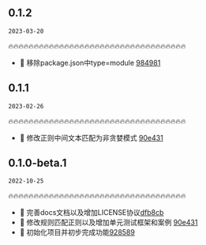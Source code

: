 ## 0.1.2

`2023-03-20`

🔥🔥🔥🔥🔥🔥🔥🔥🔥🔥🔥🔥🔥🔥🔥🔥🔥🔥🔥🔥🔥🔥🔥🔥🔥🔥🔥🔥🔥🔥🔥🔥🔥🔥🔥


- :bug: 移除package.json中type=module [984981](https://github.com/ltspkg/text-engine/commit/9849814a0200102cd22e856de7e1271d5ab342b7)

## 0.1.1

`2023-02-26`

🔥🔥🔥🔥🔥🔥🔥🔥🔥🔥🔥🔥🔥🔥🔥🔥🔥🔥🔥🔥🔥🔥🔥🔥🔥🔥🔥🔥🔥🔥🔥🔥🔥🔥🔥


- :bug: 修改正则中间文本匹配为非贪婪模式 [90e431](https://github.com/ltspkg/text-engine/commit/75e401526ffe8931d521f6009f84d17ccf5afa10)

## 0.1.0-beta.1

`2022-10-25`

🔥🔥🔥🔥🔥🔥🔥🔥🔥🔥🔥🔥🔥🔥🔥🔥🔥🔥🔥🔥🔥🔥🔥🔥🔥🔥🔥🔥🔥🔥🔥🔥🔥🔥🔥

- :book: 完善docs文档以及增加LICENSE协议[dfb8cb](https://github.com/ltspkg/text-engine/commit/dfb8cb7aaba2685e0f918b8485162ea4d6b1a85f)
- :bug: 修改规则匹配正则以及增加单元测试框架和案例 [90e431](https://github.com/ltspkg/text-engine/commit/90e4314c43da45e70dc7617f164d766a6791e01d)
- :tada: 初始化项目并初步完成功能[928589](https://github.com/ltspkg/text-engine/commit/92858911560cc0ede8c79869a43616c68588f7e0)